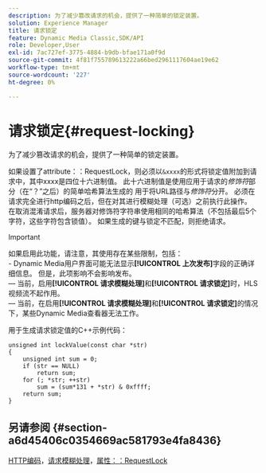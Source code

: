 ```yaml
---
description: 为了减少篡改请求的机会，提供了一种简单的锁定装置。
solution: Experience Manager
title: 请求锁定
feature: Dynamic Media Classic,SDK/API
role: Developer,User
exl-id: 7ac727ef-3775-4884-b9db-bfae171a0f9d
source-git-commit: 4f81f755789613222a66bed2961117604ae19e62
workflow-type: tm+mt
source-wordcount: '227'
ht-degree: 0%

---
```


# 请求锁定{#request-locking}

为了减少篡改请求的机会，提供了一种简单的锁定装置。

如果设置了attribute：：RequestLock，则必须以`&xxxx`的形式将锁定值附加到请求中，其中xxxx是四位十六进制值。 此十六进制值是使用应用于请求的&#x200B;*修饰符*&#x200B;部分（在“？”之后）的简单哈希算法生成的 用于将URL路径与&#x200B;*修饰符*&#x200B;分开。 必须在请求完全进行http编码之后，但在对其进行模糊处理（可选）之前执行此操作。 在取消混淆请求后，服务器对修饰符字符串使用相同的哈希算法（不包括最后5个字符，这些字符包含锁值）。 如果生成的键与锁定不匹配，则拒绝请求。

>[!IMPORTANT]
>
>如果启用此功能，请注意，其使用存在某些限制，包括：<br>- Dynamic Media用户界面可能无法显示&#x200B;**[!UICONTROL 上次发布]**&#x200B;字段的正确详细信息。 但是，此项影响不会影响发布。<br> — 当前，启用&#x200B;**[!UICONTROL 请求模糊处理]**&#x200B;和&#x200B;**[!UICONTROL 请求锁定]**&#x200B;时，HLS视频流不起作用。<br> — 当前，在启用&#x200B;**[!UICONTROL 请求模糊处理]**&#x200B;和&#x200B;**[!UICONTROL 请求锁定]**&#x200B;的情况下，某些Dynamic Media查看器无法工作。

用于生成请求锁定值的C++示例代码：

```
unsigned int lockValue(const char *str) 
{ 
    unsigned int sum = 0; 
    if (str == NULL) 
        return sum; 
    for (; *str; ++str) 
        sum = (sum*131 + *str) & 0xffff; 
    return sum; 
} 
```

## 另请参阅 {#section-a6d45406c0354669ac581793e4fa8436}

[HTTP编码](../../../../../is-api/http-ref/image-serving-api-ref/c-http-protocol-reference/c-syntax-and-features/r-http-encoding.md#reference-bb34dd13f316462695448acfa8f92df7)，[请求模糊处理](../../../../../is-api/http-ref/image-serving-api-ref/c-http-protocol-reference/c-syntax-and-features/r-request-obfuscation.md#reference-895f65d6796c43bb9bad21a676ed714d)，[属性：：RequestLock](../../../../../is-api/image-catalog/image-serving-api-ref/c-image-catalog-reference/c-attributes-reference/r-requestlock.md#reference-8bbe2f581be847d3b9fa123e8e5e94b0)
